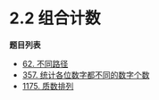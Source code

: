 # 2.2 组合计数

**题目列表**

- [62. 不同路径](https://leetcode.cn/problems/unique-paths/description/)
- [357. 统计各位数字都不同的数字个数](https://leetcode.cn/problems/count-numbers-with-unique-digits/description/)
- [1175. 质数排列](https://leetcode.cn/problems/prime-arrangements/description/)
